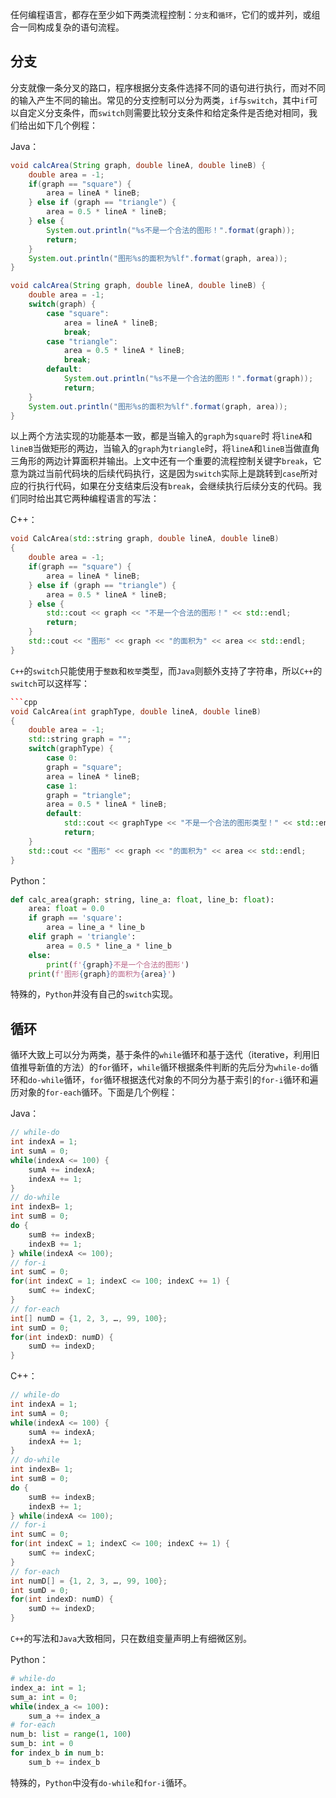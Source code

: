 任何编程语言，都存在至少如下两类流程控制：`分支`和`循环`，它们的或并列，或组合一同构成复杂的语句流程。

## 分支

分支就像一条分叉的路口，程序根据分支条件选择不同的语句进行执行，而对不同的输入产生不同的输出。常见的分支控制可以分为两类，`if`与`switch`，其中`if`可以自定义分支条件，而`switch`则需要比较分支条件和给定条件是否绝对相同，我们给出如下几个例程：

Java：

```java
void calcArea(String graph, double lineA, double lineB) {
    double area = -1;
    if(graph == "square") {
        area = lineA * lineB;
    } else if (graph == "triangle") {
        area = 0.5 * lineA * lineB;
    } else {
        System.out.println("%s不是一个合法的图形！".format(graph));
        return;
    }
    System.out.println("图形%s的面积为%lf".format(graph, area));
}
```

```java
void calcArea(String graph, double lineA, double lineB) {
    double area = -1;
    switch(graph) {
        case "square":
            area = lineA * lineB;
            break;
        case "triangle":
            area = 0.5 * lineA * lineB;
            break;
        default:
            System.out.println("%s不是一个合法的图形！".format(graph));
            return;
    }
    System.out.println("图形%s的面积为%lf".format(graph, area));
}
```

以上两个方法实现的功能基本一致，都是当输入的`graph`为`square`时 将`lineA`和`lineB`当做矩形的两边，当输入的`graph`为`triangle`时，将`lineA`和`lineB`当做直角三角形的两边计算面积并输出。上文中还有一个重要的流程控制关键字`break`，它意为跳过当前代码块的后续代码执行，这是因为`switch`实际上是跳转到`case`所对应的行执行代码，如果在分支结束后没有`break`，会继续执行后续分支的代码。我们同时给出其它两种编程语言的写法：

C++：
```cpp
void CalcArea(std::string graph, double lineA, double lineB)
{
    double area = -1;
    if(graph == "square") {
        area = lineA * lineB;
    } else if (graph == "triangle") {
        area = 0.5 * lineA * lineB;
    } else {
        std::cout << graph << "不是一个合法的图形！" << std::endl;
        return;
    }
    std::cout << "图形" << graph << "的面积为" << area << std::endl;
}
```

`C++`的`switch`只能使用于`整数`和`枚举`类型，而`Java`则额外支持了字符串，所以`C++`的`switch`可以这样写：

```cpp
```cpp
void CalcArea(int graphType, double lineA, double lineB)
{
    double area = -1;
    std::string graph = "";
    switch(graphType) {
        case 0:
        graph = "square";
        area = lineA * lineB;
        case 1:
        graph = "triangle";
        area = 0.5 * lineA * lineB;
        default:
            std::cout << graphType << "不是一个合法的图形类型！" << std::endl;
            return;
    }
    std::cout << "图形" << graph << "的面积为" << area << std::endl;
}
```

Python：
```python
def calc_area(graph: string, line_a: float, line_b: float):
    area: float = 0.0
    if graph == 'square':
        area = line_a * line_b
    elif graph = 'triangle':
        area = 0.5 * line_a * line_b
    else:
        print(f'{graph}不是一个合法的图形')
    print(f'图形{graph}的面积为{area}')
```
特殊的，`Python`并没有自己的`switch`实现。

## 循环

循环大致上可以分为两类，基于条件的`while`循环和基于迭代（iterative，利用旧值推导新值的方法）的`for`循环，`while`循环根据条件判断的先后分为`while-do`循环和`do-while`循环，`for`循环根据迭代对象的不同分为基于索引的`for-i`循环和遍历对象的`for-each`循环。下面是几个例程：

Java：
```java
// while-do
int indexA = 1;
int sumA = 0;
while(indexA <= 100) {
    sumA += indexA;
    indexA += 1;
}
// do-while
int indexB= 1;
int sumB = 0;
do {
    sumB += indexB;
    indexB += 1;
} while(indexA <= 100);
// for-i
int sumC = 0;
for(int indexC = 1; indexC <= 100; indexC += 1) {
    sumC += indexC;
}
// for-each
int[] numD = {1, 2, 3, …, 99, 100};
int sumD = 0;
for(int indexD: numD) {
    sumD += indexD;
}
```

C++：
```cpp
// while-do
int indexA = 1;
int sumA = 0;
while(indexA <= 100) {
    sumA += indexA;
    indexA += 1;
}
// do-while
int indexB= 1;
int sumB = 0;
do {
    sumB += indexB;
    indexB += 1;
} while(indexA <= 100);
// for-i
int sumC = 0;
for(int indexC = 1; indexC <= 100; indexC += 1) {
    sumC += indexC;
}
// for-each
int numD[] = {1, 2, 3, …, 99, 100};
int sumD = 0;
for(int indexD: numD) {
    sumD += indexD;
}
```
`C++`的写法和`Java`大致相同，只在数组变量声明上有细微区别。

Python：
```python
# while-do
index_a: int = 1;
sum_a: int = 0;
while(index_a <= 100):
    sum_a += index_a
# for-each
num_b: list = range(1, 100)
sum_b: int = 0
for index_b in num_b:
    sum_b += index_b
```
特殊的，`Python`中没有`do-while`和`for-i`循环。